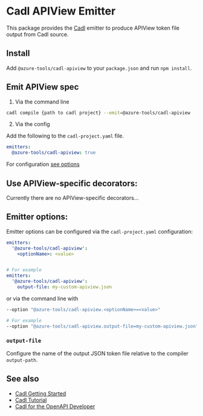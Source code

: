 # Cadl APIView Emitter

This package provides the [Cadl](https://github.com/microsoft/cadl) emitter to produce APIView token file output from Cadl source.

## Install

Add `@azure-tools/cadl-apiview` to your `package.json` and run `npm install`.

## Emit APIView spec

1. Via the command line

```bash
cadl compile {path to cadl project} --emit=@azure-tools/cadl-apiview
```

2. Via the config

Add the following to the `cadl-project.yaml` file.

```yaml
emitters:
  @azure-tools/cadl-apiview: true
```

For configuration [see options](#emitter-options)

## Use APIView-specific decorators:

Currently there are no APIView-specific decorators...

## Emitter options:

Emitter options can be configured via the `cadl-project.yaml` configuration:

```yaml
emitters:
  '@azure-tools/cadl-apiview':
    <optionName>: <value>


# For example
emitters:
  '@azure-tools/cadl-apiview':
    output-file: my-custom-apiview.json
```

or via the command line with

```bash
--option "@azure-tools/cadl-apiview.<optionName>=<value>"

# For example
--option "@azure-tools/cadl-apiview.output-file=my-custom-apiview.json"
```

### `output-file`

Configure the name of the output JSON token file relative to the compiler `output-path`.

## See also

- [Cadl Getting Started](https://github.com/microsoft/cadl#getting-started)
- [Cadl Tutorial](https://github.com/microsoft/cadl/blob/main/docs/tutorial.md)
- [Cadl for the OpenAPI Developer](https://github.com/microsoft/cadl/blob/main/docs/cadl-for-openapi-dev.md)
